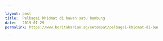 ```yaml
---

layout: post
title:  Pelbagai khidmat di bawah satu bumbung
date:   2019-01-29
permalink: https://www.beritaharian.sg/setempat/pelbagai-khidmat-di-bawah-satu-bumbung

---
```

